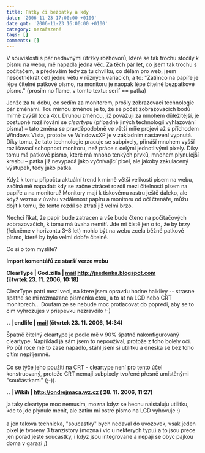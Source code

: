 ```yaml
---
title: Patky či bezpatky a kdy
date: '2006-11-23 17:00:00 +0100'
date_gmt: '2006-11-23 16:00:00 +0100'
category: nezařazené
tags: []
comments: []
---
```

<p>V souvislosti s pár nedávnými útržky rozhovorů, které se tak trochu stočily k písmu na webu, mě napadla jedna věc. Za těch pár let, co jsem tak trochu s počítačem, a především tedy za tu chvilku, co dělám pro web, jsem nesčetněkrát četl jednu větu v různých variacích, a to: "Zatímco na papíře je lépe čitelné patkové písmo, na monitoru je naopak lépe čitelné bezpatkové písmo." (prosím no flame, v tomto textu: serif  == patka)</p>
<p>Jenže za tu dobu, co sedím za monitorem, prošly zobrazovací technologie pár změnami. Tou mírnou změnou je to, že se počet zobrazovacích bodů mírně zvýšil (cca 4x). Druhou změnou, již považuji za mnohem důležitější, je postupné rozšiřování se <em>cleartypu</em> (případně jiných technologií vyhlazování písma) &ndash; tato změna se pravděpodobně ve větší míře projeví až s příchodem Windows Vista, protože ve WindowsXP je v základním nastavení vypnutá. Díky tomu, že tato technologie pracuje se subpixely, přináší mnohem vyšší rozlišovací schopnost monitoru, než práce s celými jednotlivými pixely. Díky tomu má patkové písmo, které má mnoho tenkých prvků, mnohem plynulejší kresbu &ndash; patka již nevypadá jako vyčnívající pixel, ale jakoby zakulacený výstupek, tedy jako patka.</p>
<p>Když k tomu připočtu aktuální trend k mírně větší velikosti písem na webu, začíná mě napadat: kdy se začne ztrácet rozdíl mezi čitelností písem na papíře a na monitoru? Monitory mají k tiskovému rastru ještě daleko, ale když vezmu v úvahu vzdálenost papíru a monitoru od očí čtenáře, můžu dojít k tomu, že tento rozdíl se ztratí již velmi brzo.</p>
<p>Nechci říkat, že papír bude zatracen a vše bude čteno na počítačových zobrazovačích, k tomu má úvaha nemíří. Jde mi čistě jen o to, že by brzy (řekněme v horizontu 3&ndash;8 let) mohlo být na webu zcela běžné patkové písmo, které by bylo velmi dobře čitelné.</p>
<p>Co si o tom myslíte?</p>
<div class="import-komentaru">
<p><strong>Import komentářů ze starší verze webu</strong></p>
<div class="comment">
<p style="font-weight:bold"><span class="compredmet">ClearType</span> | <span class="comname">God.zilla</span> |  <a href="mailto:jaroslav@sedenka.cz">mail</a>  <a href="http://jsedenka.blogspot.com">http://jsedenka.blogspot.com</a> (čtvrtek&nbsp;23.&nbsp;11.&nbsp;2006,&nbsp;10:18)</p>
<p>ClearType patri mezi veci, na ktere jsem opravdu hodne halklivy -- strasne spatne se mi rozmazane pismenka ctou, a to at na LCD nebo CRT monitorech... Doufam ze se nebude moc protlacovat do popredi, aby se to cim vyhrozujes v prispevku nezravdilo :-) </p>
</div>
<div class="comment">
<p style="font-weight:bold"><span class="compredmet">..</span> | <span class="comname">endlife</span> |  <a href="mailto:jan.martinek@post.cz">mail</a> (čtvrtek&nbsp;23.&nbsp;11.&nbsp;2006,&nbsp;14:34)</p>
<p>Špatně čitelný cleartype je podle mě v 90% špatně nakonfigurovaný cleartype. Například já sám jsem to nepoužíval, protože z toho bolely oči. Po půl roce mě to zase napadlo, stáhl jsem si utilitku a dneska se bez toho cítím nepříjemně. <br>  <br> Co se týče jeho použití na CRT - cleartype není pro tento účel konstruovaný, protože CRT nemají subpixely tvořené přesně umístěnými &quot;součástkami&quot; (;-)). </p>
</div>
<div class="comment">
<p style="font-weight:bold"><span class="compredmet">..</span> | <span class="comname">Wikih</span> |  <a href="http://ondrejmaca.wz.cz">http://ondrejmaca.wz.cz</a> (&nbsp;28.&nbsp;11.&nbsp;2006,&nbsp;11:27)</p>
<p>ja taky cleartype moc nemusim, mozna kdyz se hecnu naistaluju utilitku, kde to jde plynule menit, ale zatim mi ostre pismo na LCD vyhovuje :) <br>  <br> a jen takova technicka, &quot;soucastky&quot; bych nedaval do uvozovek, vsak jeden pixel je tvoreny 3 tranzistory (mozna i vic u nekterych typu) a to jsou prece jen porad jeste soucastky, i kdyz jsou integrovane a nepaji se obyc pajkou doma v garazi ;) </p>
</div>
</div>
